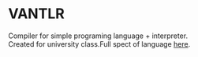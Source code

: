 # VANTLR
Compiler for simple programing language + interpreter.<br>
Created for university class.Full spect of language [here](http://behalek.cs.vsb.cz/wiki/index.php/PLC_Project).
